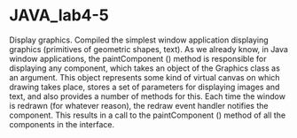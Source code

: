 # JAVA_lab4-5
Display graphics.
Сompiled the simplest window application displaying graphics (primitives of geometric shapes, text). As we already know, in Java window applications, the paintComponent () method is responsible for displaying any component, which takes an object of the Graphics class as an argument. This object represents some kind of virtual canvas on which drawing takes place, stores a set of parameters for displaying images and text, and also provides a number of methods for this. Each time the window is redrawn (for whatever reason), the redraw event handler notifies the component. This results in a call to the paintComponent () method of all the components in the interface.
